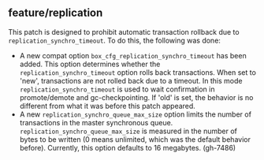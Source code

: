 ## feature/replication

This patch is designed to prohibit automatic transaction rollback due to
`replication_synchro_timeout`. To do this, the following was done:
* A new compat option `box_cfg_replication_synchro_timeout` has been added.
  This option determines whether the `replication_synchro_timeout` option rolls
  back transactions. When set to 'new', transactions are not rolled back due to
  a timeout. In this mode `replication_synchro_timeout` is used to wait
  confirmation in promote/demote and gc-checkpointing. If 'old' is set, the
  behavior is no different from what it was before this patch appeared.
* A new `replication_synchro_queue_max_size` option limits the number of
  transactions in the master synchronous queue.
  `replication_synchro_queue_max_size` is measured in the number of bytes to be
  written (0 means unlimited, which was the default behavior before).
  Currently, this option defaults to 16 megabytes.
  (gh-7486)
